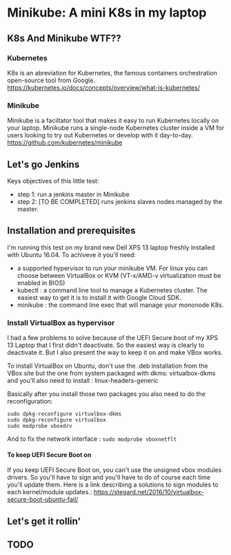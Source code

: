 
# Minikube: A mini K8s in my laptop

## K8s And Minikube WTF??

### Kubernetes
K8s is an abreviation for Kubernetes, the famous containers orchestration open-source tool from Google.
https://kubernetes.io/docs/concepts/overview/what-is-kubernetes/

### Minikube
Minikube is a faciltator tool that makes it easy to run Kubernetes locally on your laptop. Minikube runs a single-node Kubernetes cluster inside a VM for users looking to try out Kubernetes or develop with it day-to-day.
https://github.com/kubernetes/minikube

## Let's go Jenkins
Keys objectives of this little test:
 * step 1: run a jenkins master in Minikube
 * step 2: [TO BE COMPLETED] runs jenkins slaves nodes managed by the master.

## Installation and prerequisites

I'm running this test on my brand new Dell XPS 13 laptop freshly installed with Ubuntu 16.04.
To achiveve it you'll need:
 * a supported hypervisor to run your minikube VM. For linux you can choose between VirtualBox or KVM (VT-x/AMD-v virtualization must be enabled in BIOS)
 * kubectl : a command line tool to manage a Kubernetes cluster. The easiest way to get it is to install it with Google Cloud SDK.
 * minikube : the command line exec that will manage your mononode K8s.

### Install VirtualBox as hypervisor

I had a few problems to solve because of the UEFI Secure boot of my XPS 13 Laptop that I first didn't deactivate.
So the easiest way is clearly to deactivate it. But I also present the way to keep it on and make VBox works.

To install VirtualBox on Ubuntu, don't use the .deb installation from the VBox site but the one from system packaged with dkms:
virtualbox-dkms
and you'll also need to install : linux-headers-generic

Basically after you install those two packages you also need to do the reconfiguration:
```
sudo dpkg-reconfigure virtualbox-dkms
sudo dpkg-reconfigure virtualbox
sudo modprobe vboxdrv

```
And to fix the network interface :
```sudo modprobe vboxnetflt```

#### To keep UEFI Secure Boot on
If you keep UEFI Secure Boot on, you can't use the unsigned vbox modules drivers. So you'll have to sign and you'll have to do of course each time you'll update them.
Here is a link describing a solutions to sign modules to each kernel/module updates.:
https://stegard.net/2016/10/virtualbox-secure-boot-ubuntu-fail/


## Let's get it rollin'

## TODO
